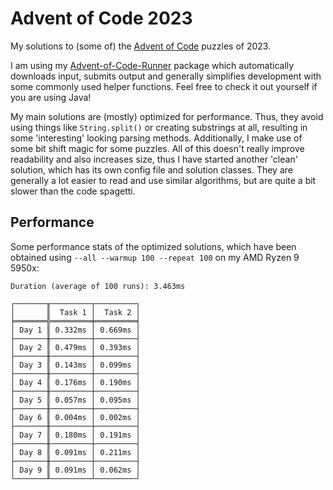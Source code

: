 # Advent of Code 2023

My solutions to (some of) the [Advent of Code](https://adventofcode.com) puzzles of 2023.

I am using my [Advent-of-Code-Runner](https://github.com/Rc-Cookie/advent-of-code-runner) package
which automatically downloads input, submits output and generally simplifies development with some
commonly used helper functions. Feel free to check it out yourself if you are using Java!

My main solutions are (mostly) optimized for performance.
Thus, they avoid using things like `String.split()` or creating substrings at all, resulting in some 'interesting' looking parsing methods.
Additionally, I make use of some bit shift magic for some puzzles.
All of this doesn't really improve readability and also increases size, thus I have started another 'clean' solution, which has its own config file and solution classes.
They are generally a lot easier to read and use similar algorithms, but are quite a bit slower than the code spagetti.

## Performance

Some performance stats of the optimized solutions, which have been obtained using `--all --warmup 100 --repeat 100` on my AMD Ryzen 9 5950x:

```
Duration (average of 100 runs): 3.463ms

┌───────╥─────────┬─────────┐
│       ║  Task 1 │  Task 2 │
╞═══════╬═════════╪═════════╡
│ Day 1 ║ 0.332ms │ 0.669ms │
├───────╫─────────┼─────────┤
│ Day 2 ║ 0.479ms │ 0.393ms │
├───────╫─────────┼─────────┤
│ Day 3 ║ 0.143ms │ 0.099ms │
├───────╫─────────┼─────────┤
│ Day 4 ║ 0.176ms │ 0.190ms │
├───────╫─────────┼─────────┤
│ Day 5 ║ 0.057ms │ 0.095ms │
├───────╫─────────┼─────────┤
│ Day 6 ║ 0.004ms │ 0.002ms │
├───────╫─────────┼─────────┤
│ Day 7 ║ 0.180ms │ 0.191ms │
├───────╫─────────┼─────────┤
│ Day 8 ║ 0.091ms │ 0.211ms │
├───────╫─────────┼─────────┤
│ Day 9 ║ 0.091ms │ 0.062ms │
└───────╨─────────┴─────────┘
```
